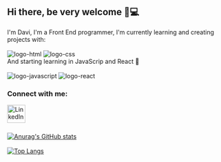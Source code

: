 ## Hi there, be very welcome 👋💻

 I'm Davi, I'm a Front End programmer, I'm currently learning and creating projects with: 
<br>
<br>
<img  src="https://img.icons8.com/color/2x/html-5.png" alt="logo-html" widht="80">
<img src="https://img.icons8.com/color/2x/css3.png" alt="logo-css" widht="80">
<br> 
And starting learning in JavaScrip and React 📝
<br> 
<br>
<img src="https://img.shields.io/badge/JavaScript-F7DF1E?style=for-the-badge&logo=javascript&logoColor=black" alt="logo-javascript" widht="80">
<img src="https://img.shields.io/badge/React-20232A?style=for-the-badge&logo=react&logoColor=61DAFB" alt="logo-react" widht="80">
<br />

### Connect with me:

<p>
<a href="https://www.linkedin.com/in/davi-izidoro/">
<img align="left" alt="LinkedIn" width="42px" src="https://cdn.jsdelivr.net/npm/simple-icons@v3/icons/linkedin.svg" />
</a>
</p>
<br />
<br>
<br>

[![Anurag's GitHub stats](https://github-readme-stats.vercel.app/api?username=Davi22D&theme=blue-green)](https://github.com/anuraghazra/github-readme-stats)
<br>
<br>
[![Top Langs](https://github-readme-stats.vercel.app/api/top-langs/?username=Davi22D&theme=blue-green)](https://github.com/anuraghazra/github-readme-stats)

